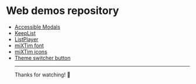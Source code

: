 <h1>Web demos repository</h1>


- [Accessible Modals](https://mixtim.github.io/accessModals/)
- [KeepList](https://mixtim.github.io/KeepList/)
- [ListPlayer](https://mixtim.github.io/ListPlayer/)
- [miXTim font](https://mixtim.github.io/mixtim-font/)
- [miXTim icons](https://mixtim.github.io/miXTim-icons/)
- [Theme switcher button](https://mixtim.github.io/theme-switcher-button/)
<br><hr>
Thanks for watching! 🐜

